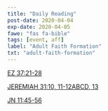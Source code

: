 ```yaml
---
title: "Daily Reading"
post-date: 2020-04-04
exp-date: 2020-04-05
fawe: "fas fa-bible"
tags: [event, aff]
label: "Adult Faith Formation"
txt: "adult-faith-formation"
---
```

<a href="http://usccb.org/bible/readings/040420.cfm" target="_blank">EZ 37:21-28</a>

<a href="http://usccb.org/bible/readings/040420.cfm" target="_blank">JEREMIAH 31:10, 11-12ABCD, 13</a>

<a href="http://usccb.org/bible/readings/040420.cfm" target="_blank">JN 11:45-56</a>